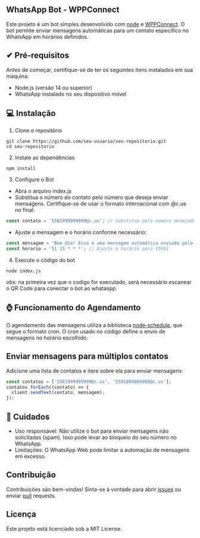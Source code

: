
## WhatsApp Bot - WPPConnect

Este projeto é um bot simples desenvolvido com [node](https://nodejs.org/pt) e [WPPConnect](https://wppconnect.io). O bot permite enviar mensagens automáticas para um contato específico no WhatsApp em horários definidos.


## ✔ Pré-requisitos

Antes de começar, certifique-se de ter os seguintes itens instalados em sua máquina:

<ul>
    <li>Node.js (versão 14 ou superior)</li>
    <li>WhatsApp instalado no seu dispositivo móvel</li>
</ul>

## 💻 Instalação

1. Clone o repositório

```
git clone https://github.com/seu-usuario/seu-repositorio.git
cd seu-repositorio
```

2. Instale as dependências

```
npm install
```

3. Configure o Bot

<ul>
    <li>Abra o arquivo index.js</li>
    <li>Substitua o número do contato pelo número que deseja enviar mensagens. Certifique-se de usar o formato internacional com @c.us no final:</li>
</ul>

```javascript
const contato = '5581999999999@c.us'; // Substitua pelo número desejado
```
<ul>
    <li>Ajuste a mensagem e o horário conforme necessário:</li>
</ul>

```javascript
const mensagem = 'Bom dia! Essa é uma mensagem automática enviada pelo meu bot.';
const horario = '51 15 * * *'; // Ajuste o horário para 15h51

```

4. Execute o código do bot

```
node index.js

```

obs: na primeira vez que o codigo for executado, será necessário escanear o QR Code para conectar o bot ao whataspp.


## ⌚ Funcionamento do Agendamento

O agendamento das mensagens utiliza a biblioteca [node-schedule](https://www.npmjs.com/package/node-schedule), que segue o formato cron. O cron usado no código define o envio de mensagens no horário escolhido.

## Enviar mensagens para múltiplos contatos

Adicione uma lista de contatos e itere sobre ela para enviar mensagens:

```javascript
const contatos = ['5581999999999@c.us', '5581888888888@c.us'];
contatos.forEach((contato) => {
  client.sendText(contato, mensagem);
});

```

## 🛑 Cuidados

<ul>
    <li>Uso responsável: Não utilize o bot para enviar mensagens não solicitadas (spam). Isso pode levar ao bloqueio do seu número no WhatsApp.</li>
    <li>Limitações: O WhatsApp Web pode limitar a automação de mensagens em excesso.</li>
</ul>



## Contribuição
Contribuições são bem-vindas! Sinta-se à vontade para abrir [issues](https://github.com/guedev/series-crud/issues) ou enviar [pull](https://github.com/guedev/series-crud/pulls) requests.


## Licença
Este projeto está licenciado sob a MIT License.
